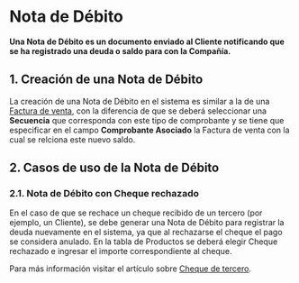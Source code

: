 <!-- add-breadcrumbs -->
# Nota de Débito

**Una Nota de Débito es un documento enviado al Cliente notificando que se ha registrado una deuda o saldo para con la Compañía.**

## 1. Creación de una Nota de Débito

La creación de una Nota de Débito en el sistema es similar a la de una [Factura de venta](/docs/user/manual/es/accounts/sales-invoice), con la diferencia de que se deberá seleccionar una **Secuencia** que corresponda con este tipo de comprobante y se tiene que especificar en el campo **Comprobante Asociado** la Factura de venta con la cual se relciona este nuevo saldo.

## 2. Casos de uso de la Nota de Débito

### 2.1. Nota de Débito con Cheque rechazado

En el caso de que se rechace un cheque recibido de un tercero (por ejemplo, un Cliente), se debe generar una Nota de Débito para registrar la deuda nuevamente en el sistema, ya que al rechazarse el cheque el pago se considera anulado.
En la tabla de Productos se deberá elegir Cheque rechazado e ingresar el importe correspondiente al cheque.

Para más información visitar el artículo sobre [Cheque de tercero](/docs/user/manual/es/accounts/cheque-de-tercero).
